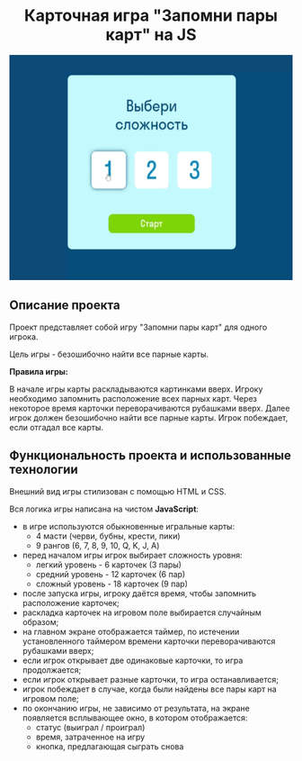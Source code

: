 <h1 align="center">Карточная игра "Запомни пары карт" на JS</h1>

<p align="center">
<img src="./src/static/img/card-game.gif" alt="card game demonstration" width="550px" height="400px">
</p>

<h2 align="left">Описание проекта</h2>

Проект представляет собой игру "Запомни пары карт" для одного игрока. 

Цель игры - безошибочно найти все парные карты.

**Правила игры:**

В начале игры карты раскладываются картинками вверх.
Игроку необходимо запомнить расположение всех парных карт.
Через некоторое время карточки переворачиваются рубашками вверх. 
Далее игрок должен безошибочно найти все парные карты.
Игрок побеждает, если отгадал все карты.

<h2 align="left">Функциональность проекта и использованные технологии</h2>

Внешний вид игры стилизован с помощью HTML и CSS.

Вся логика игры написана на чистом **JavaScript**:

- в игре используются обыкновенные игральные карты:
  - 4 масти (черви, бубны, крести, пики)
  - 9 рангов (6, 7, 8, 9, 10, Q, K, J, A)
- перед началом игры игрок выбирает сложность уровня:
  - легкий уровень - 6 карточек (3 пары)
  - средний уровень - 12 карточек (6 пар)
  - сложный уровень - 18 карточек (9 пар)
- после запуска игры, игроку даётся время, чтобы запомнить расположение карточек;
- раскладка карточек на игровом поле выбирается случайным образом;
- на главном экране отображается таймер, по истечении установленного таймером времени карточки переворачиваются рубашками вверх;
- если игрок открывает две одинаковые карточки, то игра продолжается;
- если игрок открывает разные карточки, то игра останавливается;
- игрок побеждает в случае, когда были найдены все пары карт на игровом поле;
- по окончанию игры, не зависимо от результата, на экране появляется всплывающее окно, в котором отображается:
  - статус (выиграл / проиграл)
  - время, затраченное на игру
  - кнопка, предлагающая сыграть снова
